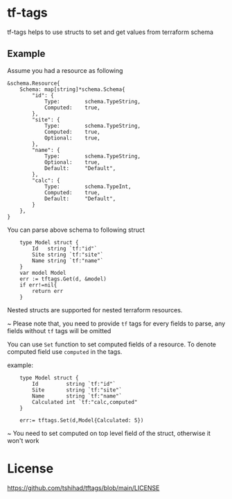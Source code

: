 # tf-tags
tf-tags helps to use structs to set and get values from terraform schema

## Example
Assume you had a resource as following
```
&schema.Resource{
    Schema: map[string]*schema.Schema{
        "id": {
            Type:        schema.TypeString,
            Computed:    true,
        },
        "site": {
            Type:        schema.TypeString,
            Computed:    true,
            Optional:    true,
        },
        "name": {
            Type:        schema.TypeString,
            Optional:    true,
            Default:     "Default",
        },
        "calc": {
            Type:        schema.TypeInt,
            Computed:    true,
            Default:     "Default",
        }
    },
}
```

You can parse above schema to following struct
```
    type Model struct {
        Id   string `tf:"id"`
        Site string `tf:"site"`
        Name string `tf:"name"`
    }
    var model Model
    err := tftags.Get(d, &model)
    if err!=nil{
        return err
    }
```

Nested structs are supported for nested terraform resources.

~ Please note that, you need to provide `tf` tags for every fields to parse, any fields without `tf` tags will be omitted

You can use `Set` function to set computed fields of a resource. To denote computed field use `computed` in the tags.

example:
```
    type Model struct {
        Id         string `tf:"id"`
        Site       string `tf:"site"`
        Name       string `tf:"name"`
        Calculated int `tf:"calc,computed"
    }

    err:= tftags.Set(d,Model{Calculated: 5})
```

~ You need to set computed on top level field of the struct, otherwise it won't work


# License
https://github.com/tshihad/tftags/blob/main/LICENSE
